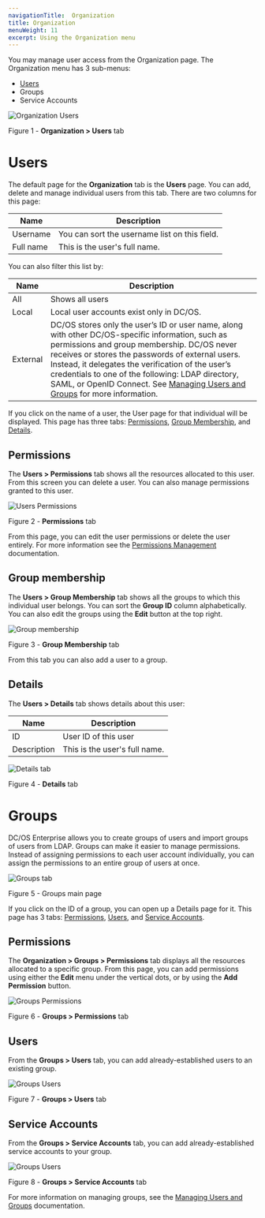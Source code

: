 ```yaml
---
navigationTitle:  Organization
title: Organization
menuWeight: 11
excerpt: Using the Organization menu
---
```


You may manage user access from the Organization page. The Organization menu has 3 sub-menus:

- [Users](#users)
- Groups
- Service Accounts

![Organization Users](/mesosphere/dcos/2.2/img/GUI-Organization-Users-List-View.png)

Figure 1 - **Organization > Users** tab


# Users

The default page for the **Organization** tab is the **Users** page. You can add, delete and manage individual users from this tab. There are two columns for this page:

| Name | Description |
|-------|-------|
| Username | You can sort the username list on this field. |
| Full name | This is the user's full name. |

You can also filter this list by:

| Name | Description |
|-------|-------|
| All | Shows all users |
| Local | Local user accounts exist only in DC/OS. |
| External |  DC/OS stores only the user’s ID or user name, along with other DC/OS-specific information, such as permissions and group membership. DC/OS never receives or stores the passwords of external users. Instead, it delegates the verification of the user’s credentials to one of the following: LDAP directory, SAML, or OpenID Connect. See [Managing Users and Groups](/mesosphere/dcos/2.2/security/ent/users-groups/) for more information. |


If you click on the name of a user, the User page for that individual will be displayed. This page has three tabs: [Permissions](#permissions), [Group Membership](#group-membership), and [Details](#details).

## Permissions
The **Users > Permissions** tab shows all the resources allocated to this user. From this screen you can delete a user. You can also manage permissions granted to this user. 

![Users Permissions](/mesosphere/dcos/2.2/img/GUI-Organization-Users-2.png)

Figure 2 - **Permissions** tab

From this page, you can edit the user permissions or delete the user entirely. For more information see the  [Permissions Management](/mesosphere/dcos/2.2/security/ent/perms-management/) documentation.

## Group membership

The **Users > Group Membership** tab shows all the groups to which this individual user belongs. You can sort the **Group ID** column alphabetically. You can also edit the groups using the **Edit** button at the top right.

![Group membership](/mesosphere/dcos/2.2/img/GUI-Organization-Users-Group-Membership.png)

Figure 3 - **Group Membership** tab

From this tab you can also add a user to a group. 

## Details

The **Users > Details** tab shows details about this user:

| Name | Description |
|-------|-------|
| ID    | User ID of this user |
| Description | This is the user's full name. |

![Details tab](/mesosphere/dcos/2.2/img/GUI-Organization-Users-Details.png)

Figure 4 - **Details** tab


# Groups

DC/OS Enterprise allows you to create groups of users and import groups of users from LDAP. Groups can make it easier to manage permissions. Instead of assigning permissions to each user account individually, you can assign the permissions to an entire group of users at once. 

![Groups tab](/mesosphere/dcos/2.2/img/GUI-Organization-Groups-Main.png)

Figure 5 - Groups main page

If you click on the ID of a group, you can open up a Details page for it. This page has 3 tabs: [Permissions](#permissions-2), [Users](#users-2), and [Service Accounts](#service-accounts).

<a name="permissions-2"></a>

## Permissions

The **Organization > Groups > Permissions** tab displays all the resources allocated to a specific group. From this page, you can add permissions using either the **Edit** menu under the vertical dots, or by using the **Add Permission** button.

![Groups Permissions](/mesosphere/dcos/2.2/img/GUI-Organization-Groups-Permissions.png)

Figure 6 - **Groups > Permissions** tab

<a name="users-2"></a>

## Users

From the **Groups > Users** tab, you can add already-established users to an existing group.

![Groups Users](/mesosphere/dcos/2.2/img/GUI-Organization-Groups-Users.png)

Figure 7 - **Groups > Users** tab


## Service Accounts

From the **Groups > Service Accounts** tab, you can add already-established service accounts to your group.

![Groups Users](/mesosphere/dcos/2.2/img/GUI-Organization-Groups-Service-Accounts.png)

Figure 8 - **Groups > Service Accounts** tab

For more information on managing groups, see the [Managing Users and Groups](/mesosphere/dcos/2.2/security/ent/users-groups/) documentation.